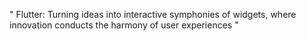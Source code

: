 " Flutter: Turning ideas into interactive symphonies of widgets, where innovation conducts the harmony of user experiences "

